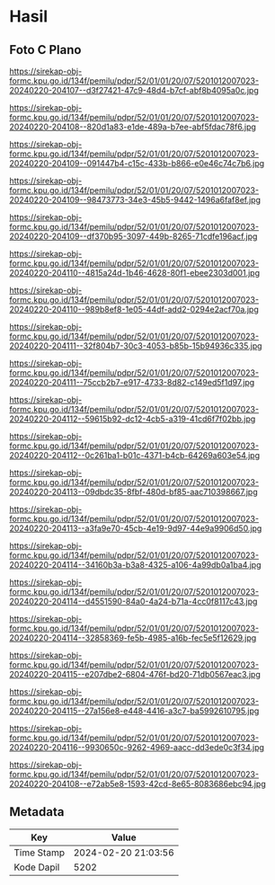 # Hasil

## Foto C Plano

https://sirekap-obj-formc.kpu.go.id/134f/pemilu/pdpr/52/01/01/20/07/5201012007023-20240220-204107--d3f27421-47c9-48d4-b7cf-abf8b4095a0c.jpg

https://sirekap-obj-formc.kpu.go.id/134f/pemilu/pdpr/52/01/01/20/07/5201012007023-20240220-204108--820d1a83-e1de-489a-b7ee-abf5fdac78f6.jpg

https://sirekap-obj-formc.kpu.go.id/134f/pemilu/pdpr/52/01/01/20/07/5201012007023-20240220-204109--091447b4-c15c-433b-b866-e0e46c74c7b6.jpg

https://sirekap-obj-formc.kpu.go.id/134f/pemilu/pdpr/52/01/01/20/07/5201012007023-20240220-204109--98473773-34e3-45b5-9442-1496a6faf8ef.jpg

https://sirekap-obj-formc.kpu.go.id/134f/pemilu/pdpr/52/01/01/20/07/5201012007023-20240220-204109--df370b95-3097-449b-8265-71cdfe196acf.jpg

https://sirekap-obj-formc.kpu.go.id/134f/pemilu/pdpr/52/01/01/20/07/5201012007023-20240220-204110--4815a24d-1b46-4628-80f1-ebee2303d001.jpg

https://sirekap-obj-formc.kpu.go.id/134f/pemilu/pdpr/52/01/01/20/07/5201012007023-20240220-204110--989b8ef8-1e05-44df-add2-0294e2acf70a.jpg

https://sirekap-obj-formc.kpu.go.id/134f/pemilu/pdpr/52/01/01/20/07/5201012007023-20240220-204111--32f804b7-30c3-4053-b85b-15b94936c335.jpg

https://sirekap-obj-formc.kpu.go.id/134f/pemilu/pdpr/52/01/01/20/07/5201012007023-20240220-204111--75ccb2b7-e917-4733-8d82-c149ed5f1d97.jpg

https://sirekap-obj-formc.kpu.go.id/134f/pemilu/pdpr/52/01/01/20/07/5201012007023-20240220-204112--59615b92-dc12-4cb5-a319-41cd6f7f02bb.jpg

https://sirekap-obj-formc.kpu.go.id/134f/pemilu/pdpr/52/01/01/20/07/5201012007023-20240220-204112--0c261ba1-b01c-4371-b4cb-64269a603e54.jpg

https://sirekap-obj-formc.kpu.go.id/134f/pemilu/pdpr/52/01/01/20/07/5201012007023-20240220-204113--09dbdc35-8fbf-480d-bf85-aac710398667.jpg

https://sirekap-obj-formc.kpu.go.id/134f/pemilu/pdpr/52/01/01/20/07/5201012007023-20240220-204113--a3fa9e70-45cb-4e19-9d97-44e9a9906d50.jpg

https://sirekap-obj-formc.kpu.go.id/134f/pemilu/pdpr/52/01/01/20/07/5201012007023-20240220-204114--34160b3a-b3a8-4325-a106-4a99db0a1ba4.jpg

https://sirekap-obj-formc.kpu.go.id/134f/pemilu/pdpr/52/01/01/20/07/5201012007023-20240220-204114--d4551590-84a0-4a24-b71a-4cc0f8117c43.jpg

https://sirekap-obj-formc.kpu.go.id/134f/pemilu/pdpr/52/01/01/20/07/5201012007023-20240220-204114--32858369-fe5b-4985-a16b-fec5e5f12629.jpg

https://sirekap-obj-formc.kpu.go.id/134f/pemilu/pdpr/52/01/01/20/07/5201012007023-20240220-204115--e207dbe2-6804-476f-bd20-71db0567eac3.jpg

https://sirekap-obj-formc.kpu.go.id/134f/pemilu/pdpr/52/01/01/20/07/5201012007023-20240220-204115--27a156e8-e448-4416-a3c7-ba5992610795.jpg

https://sirekap-obj-formc.kpu.go.id/134f/pemilu/pdpr/52/01/01/20/07/5201012007023-20240220-204116--9930650c-9262-4969-aacc-dd3ede0c3f34.jpg

https://sirekap-obj-formc.kpu.go.id/134f/pemilu/pdpr/52/01/01/20/07/5201012007023-20240220-204108--e72ab5e8-1593-42cd-8e65-8083686ebc94.jpg


## Metadata

| Key        | Value               |
| ---------- | ------------------- |
| Time Stamp | 2024-02-20 21:03:56 |
| Kode Dapil | 5202                |



